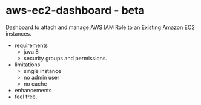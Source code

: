 # aws-ec2-dashboard - beta
Dashboard to attach and manage AWS IAM Role to an Existing Amazon EC2 instances.

- requirements
  - java 8
  - security groups and permissions.
- limitations
  - single instance
  - no admin user
  - no cache
- enhancements
- feel free.
